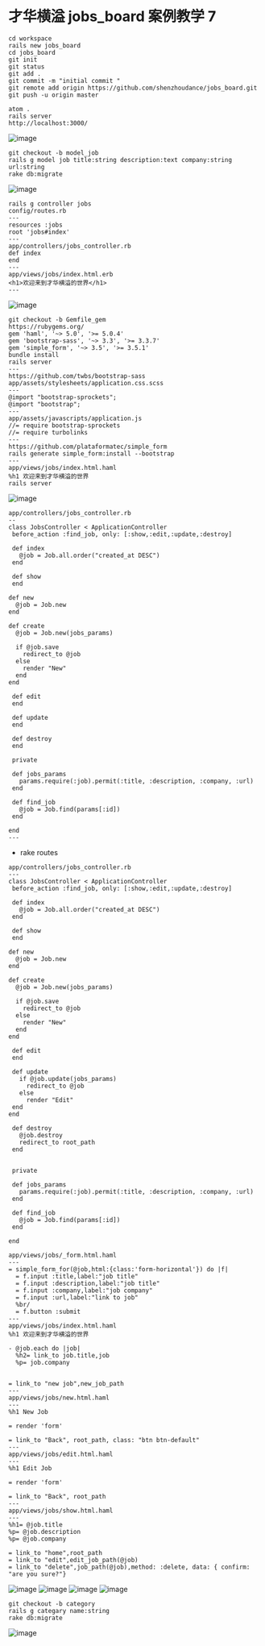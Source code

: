 # 才华横溢 jobs_board 案例教学 7

```
cd workspace
rails new jobs_board
cd jobs_board
git init
git status
git add .
git commit -m "initial commit "
git remote add origin https://github.com/shenzhoudance/jobs_board.git
git push -u origin master
```
```
atom .
rails server
http://localhost:3000/
```
![image](https://ws4.sinaimg.cn/large/006tKfTcgy1fpflfdsersj316q0xm4nx.jpg)
```
git checkout -b model_job
rails g model job title:string description:text company:string url:string
rake db:migrate
```
![image](https://ws3.sinaimg.cn/large/006tKfTcgy1fpflm7b1e4j31cq0judjv.jpg)
```
rails g controller jobs
config/routes.rb
---
resources :jobs
root 'jobs#index'
---
app/controllers/jobs_controller.rb
def index
end
---
app/views/jobs/index.html.erb
<h1>欢迎来到才华横溢的世界</h1>
---
```
![image](https://ws1.sinaimg.cn/large/006tKfTcgy1fpfluwiv4dj310y0eq0tm.jpg)

```
git checkout -b Gemfile_gem
https://rubygems.org/
gem 'haml', '~> 5.0', '>= 5.0.4'
gem 'bootstrap-sass', '~> 3.3', '>= 3.3.7'
gem 'simple_form', '~> 3.5', '>= 3.5.1'
bundle install
rails server
---
https://github.com/twbs/bootstrap-sass
app/assets/stylesheets/application.css.scss
---
@import "bootstrap-sprockets";
@import "bootstrap";
---
app/assets/javascripts/application.js
//= require bootstrap-sprockets
//= require turbolinks
---
https://github.com/plataformatec/simple_form
rails generate simple_form:install --bootstrap
---
app/views/jobs/index.html.haml
%h1 欢迎来到才华横溢的世界
rails server
```
![image](https://ws1.sinaimg.cn/large/006tKfTcgy1fpfluwiv4dj310y0eq0tm.jpg)
```
app/controllers/jobs_controller.rb
--
class JobsController < ApplicationController
 before_action :find_job, only: [:show,:edit,:update,:destroy]

 def index
   @job = Job.all.order("created_at DESC")
 end

 def show
 end

def new
  @job = Job.new
end

def create
  @job = Job.new(jobs_params)

  if @job.save
    redirect_to @job
  else
    render "New"
  end
end

 def edit
 end

 def update
 end

 def destroy
 end

 private

 def jobs_params
   params.require(:job).permit(:title, :description, :company, :url)
 end

 def find_job
   @job = Job.find(params[:id])
 end

end
---
```

- rake routes

```
app/controllers/jobs_controller.rb
---
class JobsController < ApplicationController
 before_action :find_job, only: [:show,:edit,:update,:destroy]

 def index
   @job = Job.all.order("created_at DESC")
 end

 def show
 end

def new
  @job = Job.new
end

def create
  @job = Job.new(jobs_params)

  if @job.save
    redirect_to @job
  else
    render "New"
  end
end

 def edit
 end

 def update
   if @job.update(jobs_params)
     redirect_to @job
   else
     render "Edit"
 end
end

 def destroy
   @job.destroy
   redirect_to root_path
 end


 private

 def jobs_params
   params.require(:job).permit(:title, :description, :company, :url)
 end

 def find_job
   @job = Job.find(params[:id])
 end

end
```
```
app/views/jobs/_form.html.haml
---
= simple_form_for(@job,html:{class:'form-horizontal'}) do |f|
  = f.input :title,label:"job title"
  = f.input :description,label:"job title"
  = f.input :company,label:"job company"
  = f.input :url,label:"link to job"
  %br/
  = f.button :submit
---
app/views/jobs/index.html.haml
%h1 欢迎来到才华横溢的世界

- @job.each do |job|
  %h2= link_to job.title,job
  %p= job.company


= link_to "new job",new_job_path
---
app/views/jobs/new.html.haml
---
%h1 New Job

= render 'form'

= link_to "Back", root_path, class: "btn btn-default"
---
app/views/jobs/edit.html.haml
---
%h1 Edit Job

= render 'form'

= link_to "Back", root_path
---
app/views/jobs/show.html.haml
---
%h1= @job.title
%p= @job.description
%p= @job.company

= link_to "home",root_path
= link_to "edit",edit_job_path(@job)
= link_to "delete",job_path(@job),method: :delete, data: { confirm: "are you sure?"}

```
![image](https://ws4.sinaimg.cn/large/006tKfTcgy1fpfupu2twmj30yw0gy3zo.jpg)
![image](https://ws4.sinaimg.cn/large/006tKfTcgy1fpfuovfa8uj30ua0v23zz.jpg)
![image](https://ws3.sinaimg.cn/large/006tKfTcgy1fpfup5rl63j30t20suta6.jpg)
![image](https://ws3.sinaimg.cn/large/006tKfTcgy1fpfupkpcpwj30jq0cct94.jpg)

```
git checkout -b category
rails g categary name:string
rake db:migrate
```
![image](https://ws3.sinaimg.cn/large/006tKfTcgy1fpfuuefydqj31ei0lg78l.jpg)
